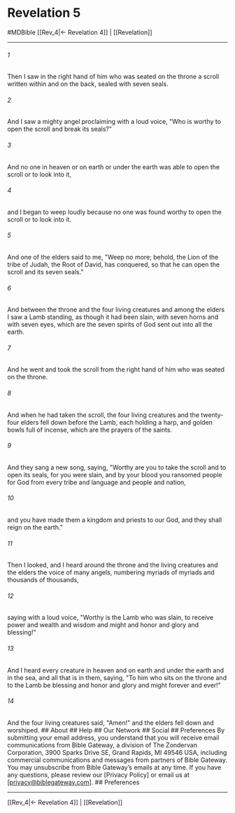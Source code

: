 # Revelation 5
#MDBible
[[Rev_4|← Revelation 4]] | [[Revelation]]

***


###### 1 
Then I saw in the right hand of him who was seated on the throne a scroll written within and on the back, sealed with seven seals. 

###### 2 
And I saw a mighty angel proclaiming with a loud voice, "Who is worthy to open the scroll and break its seals?" 

###### 3 
And no one in heaven or on earth or under the earth was able to open the scroll or to look into it, 

###### 4 
and I began to weep loudly because no one was found worthy to open the scroll or to look into it. 

###### 5 
And one of the elders said to me, "Weep no more; behold, the Lion of the tribe of Judah, the Root of David, has conquered, so that he can open the scroll and its seven seals." 

###### 6 
And between the throne and the four living creatures and among the elders I saw a Lamb standing, as though it had been slain, with seven horns and with seven eyes, which are the seven spirits of God sent out into all the earth. 

###### 7 
And he went and took the scroll from the right hand of him who was seated on the throne. 

###### 8 
And when he had taken the scroll, the four living creatures and the twenty-four elders fell down before the Lamb, each holding a harp, and golden bowls full of incense, which are the prayers of the saints. 

###### 9 
And they sang a new song, saying, "Worthy are you to take the scroll and to open its seals, for you were slain, and by your blood you ransomed people for God from every tribe and language and people and nation, 

###### 10 
and you have made them a kingdom and priests to our God, and they shall reign on the earth." 

###### 11 
Then I looked, and I heard around the throne and the living creatures and the elders the voice of many angels, numbering myriads of myriads and thousands of thousands, 

###### 12 
saying with a loud voice, "Worthy is the Lamb who was slain, to receive power and wealth and wisdom and might and honor and glory and blessing!" 

###### 13 
And I heard every creature in heaven and on earth and under the earth and in the sea, and all that is in them, saying, "To him who sits on the throne and to the Lamb be blessing and honor and glory and might forever and ever!" 

###### 14 
And the four living creatures said, "Amen!" and the elders fell down and worshiped. ## About ## Help ## Our Network ## Social ## Preferences By submitting your email address, you understand that you will receive email communications from Bible Gateway, a division of The Zondervan Corporation, 3900 Sparks Drive SE, Grand Rapids, MI 49546 USA, including commercial communications and messages from partners of Bible Gateway. You may unsubscribe from Bible Gateway&rsquo;s emails at any time. If you have any questions, please review our [Privacy Policy] or email us at [privacy@biblegateway.com]. ## Preferences

***

[[Rev_4|← Revelation 4]] | [[Revelation]]
